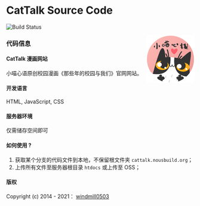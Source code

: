 # CatTalk Source Code


![Build Status](https://travis-ci.org/typelift/Swiftz.svg?branch=master)

<img src='favicon.png' align='right' alt='SA Logo'>

### 代码信息

#### CatTalk 漫画网站

小喵心语原创校园漫画《那些年的校园与我们》官网网站。

#### 开发语言

HTML, JavaScript, CSS

#### 服务器环境

仅需储存空间即可

#### 如何使用 ?

1. 获取某个分支的代码文件到本地，不保留根文件夹 `cattalk.nousbuild.org`；
2. 上传所有文件至服务器根目录 `htdocs` 或上传至 OSS；

#### 版权

Copyright (c) 2014 - 2021： [windmill0503](https://github.com/windmill0503)
